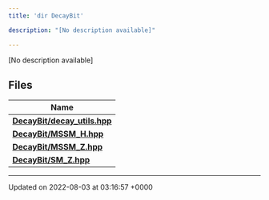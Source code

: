 ```yaml
---
title: 'dir DecayBit'

description: "[No description available]"

---
```







[No description available]

## Files

| Name           |
| -------------- |
| **[DecayBit/decay_utils.hpp](/documentation/code/gambit_sphinx/files/decay__utils_8hpp/#file-decay-utils.hpp)**  |
| **[DecayBit/MSSM_H.hpp](/documentation/code/gambit_sphinx/files/mssm__h_8hpp/#file-mssm-h.hpp)**  |
| **[DecayBit/MSSM_Z.hpp](/documentation/code/gambit_sphinx/files/mssm__z_8hpp/#file-mssm-z.hpp)**  |
| **[DecayBit/SM_Z.hpp](/documentation/code/gambit_sphinx/files/sm__z_8hpp/#file-sm-z.hpp)**  |






-------------------------------

Updated on 2022-08-03 at 03:16:57 +0000
